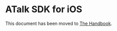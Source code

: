 # ATalk SDK for iOS

This document has been moved to [The Handbook](https://jitsi.github.io/handbook/docs/dev-guide/dev-guide-ios-sdk).
